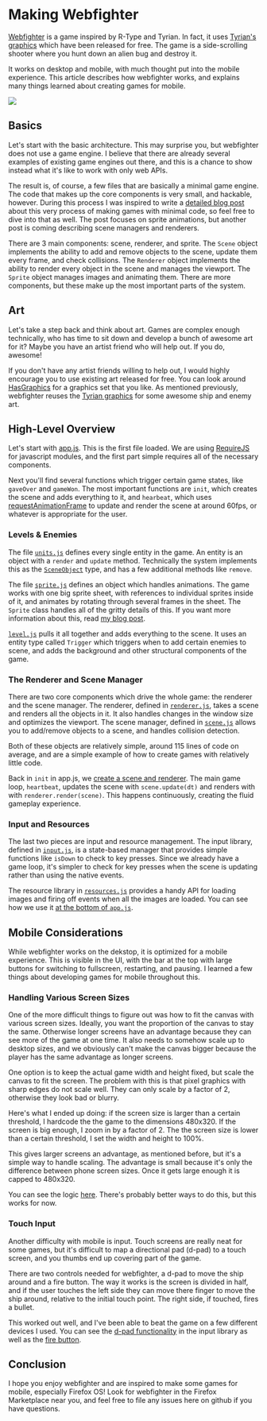 
# Making Webfighter

[Webfighter](http://jlongster.github.com/webfighter/) is a game inspired by R-Type and Tyrian. In fact, it uses [Tyrian's graphics](http://www.lostgarden.com/2007/04/free-game-graphics-tyrian-ships-and.html) which have been released for free. The game is a side-scrolling shooter where you hunt down an alien bug and destroy it.

It works on desktop and mobile, with much thought put into the mobile experience. This article describes how webfighter works, and explains many things learned about creating games for mobile.

![](https://raw.github.com/jlongster/webfighter/master/docs/screenshot.png)

## Basics

Let's start with the basic architecture. This may surprise you, but webfighter does not use a game engine. I believe that there are already several examples of existing game engines out there, and this is a chance to show instead what it's like to work with only web APIs.

The result is, of course, a few files that are basically a minimal game engine. The code that makes up the core components is very small, and hackable, however. During this process I was inspired to write a [detailed blog post](http://jlongster.com/Making-Sprite-based-Games-with-Canvas) about this very process of making games with minimal code, so feel free to dive into that as well. The post focuses on sprite animations, but another post is coming describing scene managers and renderers.

There are 3 main components: scene, renderer, and sprite. The `Scene` object implements the ability to add and remove objects to the scene, update them every frame, and check collisions. The `Renderer` object implements the ability to render every object in the scene and manages the viewport. The `Sprite` object manages images and animating them. There are more components, but these make up the most important parts of the system.

## Art

Let's take a step back and think about art. Games are complex enough technically, who has time to sit down and develop a bunch of awesome art for it? Maybe you have an artist friend who will help out. If you do, awesome!

If you don't have any artist friends willing to help out, I would highly encourage you to use existing art released for free. You can look around [HasGraphics](http://hasgraphics.com/) for a graphics set that you like. As mentioned previously, webfighter reuses the [Tyrian graphics](http://www.lostgarden.com/2007/04/free-game-graphics-tyrian-ships-and.html) for some awesome ship and enemy art.

## High-Level Overview

Let's start with [app.js](https://github.com/jlongster/webfighter/blob/master/www/js/app.js). This is the first file loaded. We are using [RequireJS](http://requirejs.org/) for javascript modules, and the first part simple requires all of the necessary components.

Next you'll find several functions which trigger certain game states, like `gaveOver` and `gameWon`. The most important functions are `init`, which creates the scene and adds everything to it, and `hearbeat`, which uses [requestAnimationFrame](https://developer.mozilla.org/en-US/docs/DOM/window.requestAnimationFrame) to update and render the scene at around 60fps, or whatever is appropriate for the user.

### Levels & Enemies

The file [`units.js`](https://github.com/jlongster/webfighter/blob/master/www/js/units.js) defines every single entity in the game. An entity is an object with a `render` and `update` method. Technically the system implements this as the [`SceneObject`](https://github.com/jlongster/webfighter/blob/master/www/js/sceneobject.js) type, and has a few additional methods like `remove`.

The file [`sprite.js`](https://github.com/jlongster/webfighter/blob/master/www/js/sprite.js) defines an object which handles animations. The game works with one big sprite sheet, with references to individual sprites inside of it, and animates by rotating through several frames in the sheet. The `Sprite` class handles all of the gritty details of this. If you want more information about this, read [my blog post](https://github.com/jlongster/webfighter/blob/master/www/js/level.js).

[`level.js`](https://github.com/jlongster/webfighter/blob/master/www/js/level.js) pulls it all together and adds everything to the scene. It uses an entity type called `Trigger` which triggers when to add certain enemies to scene, and adds the background and other structural components of the game.

### The Renderer and Scene Manager

There are two core components which drive the whole game: the renderer and the scene manager. The renderer, defined in [`renderer.js`](https://github.com/jlongster/webfighter/blob/master/www/js/renderer.js), takes a scene and renders all the objects in it. It also handles changes in the window size and optimizes the viewport. The scene manager, defined in [`scene.js`](https://github.com/jlongster/webfighter/blob/master/www/js/scene.js) allows you to add/remove objects to a scene, and handles collision detection.

Both of these objects are relatively simple, around 115 lines of code on average, and are a simple example of how to create games with relatively little code.

Back in `init` in app.js, we [create a scene and renderer](https://github.com/jlongster/webfighter/blob/master/www/js/app.js#L106). The main game loop, `heartbeat`, updates the scene with `scene.update(dt)` and renders with with `renderer.render(scene)`. This happens continuously, creating the fluid gameplay experience.

### Input and Resources

The last two pieces are input and resource management. The input library, defined in [`input.js`](https://github.com/jlongster/webfighter/blob/master/www/js/input.js), is a state-based manager that provides simple functions like `isDown` to check to key presses. Since we already have a game loop, it's simpler to check for key presses when the scene is updating rather than using the native events.

The resource library in [`resources.js`](https://github.com/jlongster/webfighter/blob/master/www/js/resources.js) provides a handy API for loading images and firing off events when all the images are loaded. You can see how we use it [at the bottom of `app.js`](https://github.com/jlongster/webfighter/blob/master/www/js/app.js#L162).

## Mobile Considerations

While webfighter works on the dekstop, it is optimized for a mobile experience. This is visible in the UI, with the bar at the top with large buttons for switching to fullscreen, restarting, and pausing. I learned a few things about developing games for mobile throughout this.

### Handling Various Screen Sizes

One of the more difficult things to figure out was how to fit the canvas with various screen sizes. Ideally, you want the proportion of the canvas to stay the same. Otherwise longer screens have an advantage because they can see more of the game at one time. It also needs to somehow scale up to desktop sizes, and we obviously can't make the canvas bigger because the player has the same advantage as longer screens.

One option is to keep the actual game width and height fixed, but scale the canvas to fit the screen. The problem with this is that pixel graphics with sharp edges do not scale well. They can only scale by a factor of 2, otherwise they look bad or blurry.

Here's what I ended up doing: if the screen size is larger than a certain threshold, I hardcode the the game to the dimensions 480x320. If the screen is big enough, I zoom in by a factor of 2. The the screen size is lower than a certain threshold, I set the width and height to 100%.

This gives larger screens an advantage, as mentioned before, but it's a simple way to handle scaling. The advantage is small because it's only the difference between phone screen sizes. Once it gets large enough it is capped to 480x320.

You can see the logic [here](https://github.com/jlongster/webfighter/blob/master/www/js/renderer.js#L33). There's probably better ways to do this, but this works for now.

### Touch Input

Another difficulty with mobile is input. Touch screens are really neat for some games, but it's difficult to map a directional pad (d-pad) to a touch screen, and you thumbs end up covering part of the game.

There are two controls needed for webfighter, a d-pad to move the ship around and a fire button. The way it works is the screen is divided in half, and if the user touches the left side they can move there finger to move the ship around, relative to the initial touch point. The right side, if touched, fires a bullet.

This worked out well, and I've been able to beat the game on a few different devices I used. You can see the [d-pad functionality](https://github.com/jlongster/webfighter/blob/master/www/js/input.js#L70) in the input library as well as the [fire button](https://github.com/jlongster/webfighter/blob/master/www/js/input.js#L133).

## Conclusion

I hope you enjoy webfighter and are inspired to make some games for mobile, especially Firefox OS! Look for webfighter in the Firefox Marketplace near you, and feel free to file any issues here on github if you have questions.
